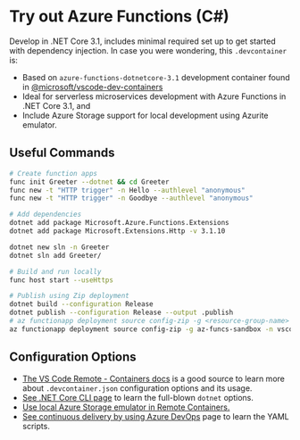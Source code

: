 # Try out Azure Functions (C#)

Develop in .NET Core 3.1, includes minimal required set up to get started with dependency injection. In case you were wondering, this `.devcontainer` is:

- Based on `azure-functions-dotnetcore-3.1` development container found in [@microsoft/vscode-dev-containers][devcontainers-repo]
- Ideal for serverless microservices development with Azure Functions in .NET Core 3.1, and
- Include Azure Storage support for local development using Azurite emulator.

## Useful Commands

```bash
# Create function apps
func init Greeter --dotnet && cd Greeter
func new -t "HTTP trigger" -n Hello --authlevel "anonymous"
func new -t "HTTP trigger" -n Goodbye --authlevel "anonymous"
```

```bash
# Add dependencies
dotnet add package Microsoft.Azure.Functions.Extensions 
dotnet add package Microsoft.Extensions.Http -v 3.1.10
```

```bash
dotnet new sln -n Greeter
dotnet sln add Greeter/
```

```bash
# Build and run locally
func host start --useHttps
```

```bash
# Publish using Zip deployment
dotnet build --configuration Release
dotnet publish --configuration Release --output .publish
# az functionapp deployment source config-zip -g <resource-group-name> -n <functionapp-name> --src .publish/drop.zip
az functionapp deployment source config-zip -g az-funcs-sandbox -n vscode-remote-try-azure-functions --src .publish/drop.zip
```

## Configuration Options

- [The VS Code Remote - Containers docs][vscode-remote-docs] is a good source to learn more about `.devcontainer.json` configuration options and its usage.
- [See .NET Core CLI page][dotnet-core-cli-docs] to learn the full-blown `dotnet` options.
- [Use local Azure Storage emulator in Remote Containers.][storage-emulator-connect-vscode-remote]
- [See continuous delivery by using Azure DevOps][ci-azure-pipelines-docs] page to learn the YAML scripts.

[devcontainers-repo]: https://github.com/microsoft/vscode-dev-containers
[dotnet-sdk-docker-image]: https://hub.docker.com/_/microsoft-dotnet-sdk/
[azure-cli-docs]: https://docs.microsoft.com/en-us/cli/azure/get-started-with-azure-cli
[node-js-docs]: https://nodejs.dev/learn
[vscode-remote-docs]: https://code.visualstudio.com/docs/remote/containers
[dotnet-core-cli-docs]: https://docs.microsoft.com/en-us/dotnet/core/tools/
[storage-emulator-connect-vscode-remote]: https://www.maneu.net/blog/use-local-storage-emulator-remote-container/
[ci-azure-pipelines-docs]: https://docs.microsoft.com/en-us/azure/azure-functions/functions-how-to-azure-devops?tabs=csharp